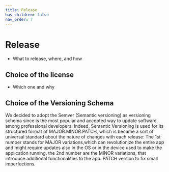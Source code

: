 ```yaml
---
title: Release
has_children: false
nav_order: 7
---
```


# Release

- What to release, where, and how

## Choice of the license

- Which one and why

## Choice of the Versioning Schema
We decided to adopt the Semver (Semantic versioning) as versioning schema since is the most popular and accepted way to update software among professional developers.
Indeed, Semantic Versioning is used for its structured format of MAJOR.MINOR.PATCH, which is became a sort of universal standard about the nature of changes with each release:
The 1st number stands for MAJOR variations,which can revolutionize the entire app and might require updates also in the OS or in the device used to make the application running.
the 2nd number are the MINOR variations, that introduce additional functionalities to the app.
PATCH version to fix small imperfections.
